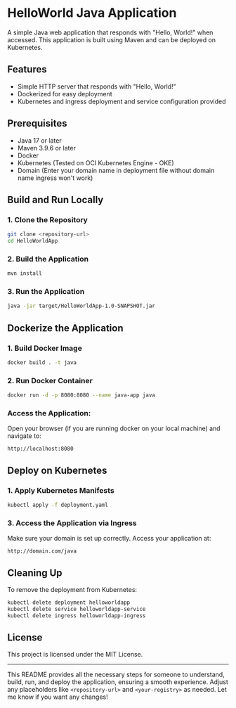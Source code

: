 # HelloWorld Java Application

A simple Java web application that responds with "Hello, World!" when accessed. This application is built using Maven and can be deployed on Kubernetes.

## Features
- Simple HTTP server that responds with "Hello, World!"
- Dockerized for easy deployment
- Kubernetes and ingress deployment and service configuration provided

## Prerequisites
- Java 17 or later
- Maven 3.9.6 or later
- Docker
- Kubernetes (Tested on OCI Kubernetes Engine - OKE)
- Domain (Enter your domain name in deployment file without domain name ingress won't work)

## Build and Run Locally

### 1. Clone the Repository
```bash
git clone <repository-url>
cd HelloWorldApp
```

### 2. Build the Application
```bash
mvn install
```

### 3. Run the Application
```bash
java -jar target/HelloWorldApp-1.0-SNAPSHOT.jar
```

## Dockerize the Application

### 1. Build Docker Image
```bash
docker build . -t java
```

### 2. Run Docker Container
```bash
docker run -d -p 8080:8080 --name java-app java
```

### Access the Application:
Open your browser (if you are running docker on your local machine) and navigate to:
```
http://localhost:8080
```

## Deploy on Kubernetes

### 1. Apply Kubernetes Manifests
```bash
kubectl apply -f deployment.yaml
```

### 3. Access the Application via Ingress
Make sure your domain is set up correctly. Access your application at:
```
http://domain.com/java
```

## Cleaning Up
To remove the deployment from Kubernetes:
```bash
kubectl delete deployment helloworldapp
kubectl delete service helloworldapp-service
kubectl delete ingress helloworldapp-ingress
```

## License
This project is licensed under the MIT License.

---

This README provides all the necessary steps for someone to understand, build, run, and deploy the application, ensuring a smooth experience. Adjust any placeholders like `<repository-url>` and `<your-registry>` as needed. Let me know if you want any changes!
